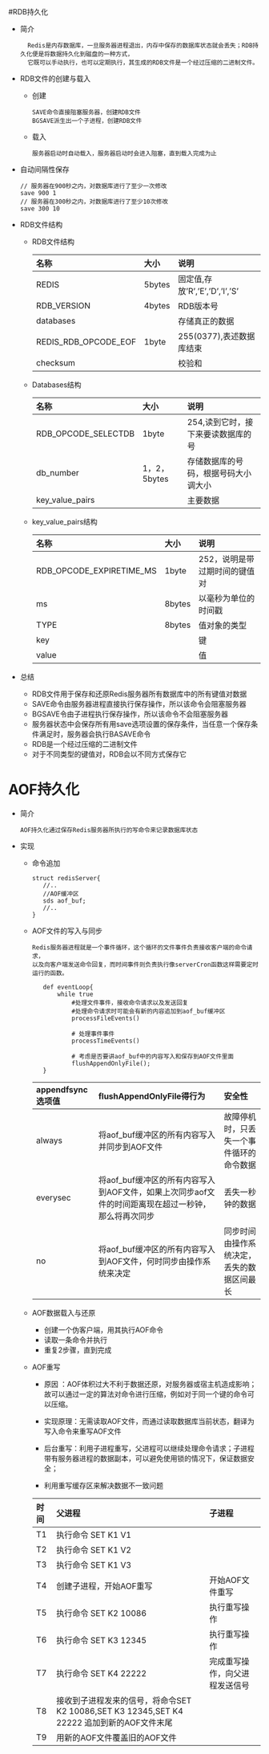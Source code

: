 #RDB持久化
    
   + 简介
        
           Redis是内存数据库，一旦服务器进程退出，内存中保存的数据库状态就会丢失；RDB持久化便是将数据持久化到磁盘的一种方式，
           它既可以手动执行，也可以定期执行，其生成的RDB文件是一个经过压缩的二进制文件。
           
   + RDB文件的创建与载入
         
        + 创建
              
              SAVE命令直接阻塞服务器，创建RDB文件
              BGSAVE派生出一个子进程，创建RDB文件
        + 载入
             
              服务器启动时自动载入，服务器启动时会进入阻塞，直到载入完成为止
   
   + 自动间隔性保存
        
         // 服务器在900秒之内，对数据库进行了至少一次修改
         save 900 1                     
         // 服务器在300秒之内，对数据库进行了至少10次修改
         save 300 10
       
       
   + RDB文件结构
   
      + RDB文件结构
        
        | 名称 | 大小 | 说明|
        | :-----| :---- | :---- |
        | REDIS | 5bytes | 固定值,存放’R’,’E’,’D’,’I’,’S’|  
        | RDB_VERSION | 4bytes | RDB版本号|  
        | databases |  | 存储真正的数据|  
        | REDIS_RDB_OPCODE_EOF | 1byte | 255(0377),表述数据库结束| 
        | checksum |  | 	校验和|  
        
      + Databases结构  
      
         | 名称 | 大小 | 说明|
         | :-----| :---- | :---- |
         | RDB_OPCODE_SELECTDB | 1byte | 254,读到它时，接下来要读数据库的号|  
         | db_number | 1，2，5bytes | 存储数据库的号码，根据号码大小调大小|
         | key_value_pairs |  | 主要数据| 
         
      + key_value_pairs结构
      
         | 名称 | 大小 | 说明|
         | :-----| :---- | :---- |
         | RDB_OPCODE_EXPIRETIME_MS | 1byte | 252，说明是带过期时间的键值对| 
         | ms | 8bytes | 以毫秒为单位的时间戳|   
         | TYPE | 8bytes | 值对象的类型|
         | key |  | 键|
         | value |  | 值| 
         
         
   + 总结
      
       + RDB文件用于保存和还原Redis服务器所有数据库中的所有键值对数据
       + SAVE命令由服务器进程直接执行保存操作，所以该命令会阻塞服务器
       + BGSAVE令由子进程执行保存操作，所以该命令不会阻塞服务器
       + 服务器状态中会保存所有用save选项设置的保存条件，当任意一个保存条件满足时，服务器会执行BASAVE命令
       + RDB是一个经过压缩的二进制文件
       + 对于不同类型的键值对，RDB会以不同方式保存它   
       
# AOF持久化
   + 简介
   
         AOF持久化通过保存Redis服务器所执行的写命令来记录数据库状态    
         
   + 实现
        
        + 命令追加
             ```
            struct redisServer{
                //..
                //AOF缓冲区
                sds aof_buf;
                //..
            } 
           ```        
          
        + AOF文件的写入与同步
            
              Redis服务器进程就是一个事件循环，这个循环的文件事件负责接收客户端的命令请求，
              以及向客户端发送命令回复，而时间事件则负责执行像serverCron函数这样需要定时运行的函数。
             ```
                def eventLoop{
                    while true
                        #处理文件事件，接收命令请求以及发送回复
                        #处理命令请求时可能会有新的内容追加到aof_buf缓冲区
                        processFileEvents()
                    
                        # 处理事件事件
                        processTimeEvents()
                    
                        # 考虑是否要讲aof_buf中的内容写入和保存到AOF文件里面
                        flushAppendOnlyFile();
                }
             ```
          
             | appendfsync选项值 | flushAppendOnlyFile得行为 | 安全性|
             | :-----| :---- | :---- | 
             | always | 将aof_buf缓冲区的所有内容写入并同步到AOF文件 | 故障停机时，只丢失一个事件循环的命令数据|
             | everysec | 将aof_buf缓冲区的所有内容写入到AOF文件，如果上次同步aof文件的时间距离现在超过一秒钟，那么将再次同步 |丢失一秒钟的数据| 
             | no | 将aof_buf缓冲区的所有内容写入到AOF文件，何时同步由操作系统来决定 | 同步时间由操作系统决定，丢失的数据区间最长|
         
        + AOF数据载入与还原            
            
             + 创建一个伪客户端，用其执行AOF命令
             + 读取一条命令并执行
             + 重复2步骤，直到完成
             
        + AOF重写
            
             + 原因 ：AOF体积过大不利于数据还原，对服务器或宿主机造成影响；故可以通过一定的算法对命令进行压缩，例如对于同一个键的命令可以压缩。
              
             + 实现原理：无需读取AOF文件，而通过读取数据库当前状态，翻译为写入命令来重写AOF文件  
             + 后台重写：利用子进程重写，父进程可以继续处理命令请求；子进程带有服务器进程的数据副本，可以避免使用锁的情况下，保证数据安全；
             + 利用重写缓存区来解决数据不一致问题
             
             | 时间 | 父进程 | 子进程|
             | :-----| :---- | :---- |
             | T1 | 执行命令 SET K1 V1 | | 
             | T2 | 执行命令 SET K1 V2 | |   
             | T3 | 执行命令 SET K1 V3 | |
             | T4 | 创建子进程，开始AOF重写 | 开始AOF文件重写|
             | T5 | 执行命令 SET K2 10086| 执行重写操作| 
             | T6 | 执行命令 SET K3 12345 | 执行重写操作| 
             | T7 | 执行命令 SET K4 22222 | 完成重写操作，向父进程发送信号| 
             | T8 | 接收到子进程发来的信号，将命令SET K2 10086,SET K3 12345,SET K4 22222 追加到新的AOF文件末尾 | | 
             | T9 |  用新的AOF文件覆盖旧的AOF文件| | 
